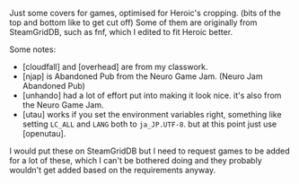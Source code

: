 Just some covers for games, optimised for Heroic's cropping. (bits of the top and bottom like to get cut off)
Some of them are originally from SteamGridDB, such as fnf, which I edited to fit Heroic better.

Some notes:
- [cloudfall] and [overhead] are from my classwork.
- [njap] is Abandoned Pub from the Neuro Game Jam. (Neuro Jam Abandoned Pub)
- [unhando] had a lot of effort put into making it look nice. it's also from the Neuro Game Jam.
- [utau] works if you set the environment variables right, something like setting `LC_ALL` and `LANG` both to `ja_JP.UTF-8`. but at this point just use [openutau].

I would put these on SteamGridDB but I need to request games to be added for a lot of these, which I can't be bothered doing and they probably wouldn't get added based on the requirements anyway.
